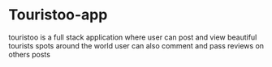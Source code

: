 # Touristoo-app
touristoo is a full stack application where user can post and view beautiful tourists spots around the world 
user can also comment and pass reviews on others posts 
